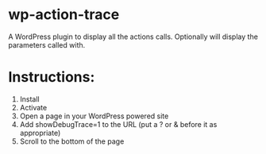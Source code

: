 wp-action-trace
===============

A WordPress plugin to display all the actions calls. Optionally will display the parameters called with.

Instructions:
===============
1. Install
1. Activate
1. Open a page in your WordPress powered site
1. Add showDebugTrace=1 to the URL (put a ? or & before it as appropriate)
1. Scroll to the bottom of the page 

